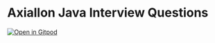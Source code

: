 # Axiallon Java Interview Questions

[![Open in Gitpod](https://gitpod.io/button/open-in-gitpod.svg)](https://gitpod.io/#https://github.com/axiallon/testing-gitpod-java)

